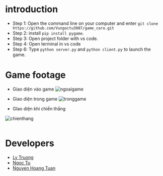 

# introduction
* Step 1: Open the command line on your computer and enter `git clone https://github.com/Vungoctu3007/game_caro.git`
* Step 2: install `pip install pygame`.
* Step 3: Open project folder with vs code.
* Step 4: Open terminal in vs code
* Step 6: Type `python server.py` and `python client.py` to launch the game.
# Game footage
* Giao diện vào game
![ngoaigame](https://github.com/Vungoctu3007/game_caro/assets/116452243/e26e9a63-5a93-48f6-b7ee-c85e00979f48)


* Giao diện trong game
![tronggame](https://github.com/Vungoctu3007/game_caro/assets/116452243/f0648505-b322-4f46-8a0f-58bed590e365)


* GIao diện khi chiến thắng

![chienthang](https://github.com/Vungoctu3007/game_caro/assets/116452243/3758029a-246c-4900-8c0d-113f7612a484)



![]()
# Developers
* [Ly Truong](https://github.com/truongly2003)
* [Ngoc Tu](https://github.com/Vungoctu3007)
* [Nguyen Hoang Tuan](https://github.com/hoangtuan203)
